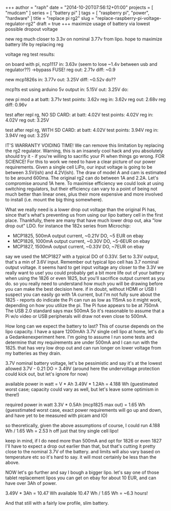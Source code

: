 +++
author = "raph"
date = "2014-10-20T07:56:12+01:00"
projects = [ "mudcam" ]
series = [ "battery pi" ]
tags = [ "raspberry pi", "power", "hardware" ]
title = "replace pi rg2"
slug = "replace-raspberry-pi-voltage-regulator-rg2"
draft = true
+++
maximize usage of battery via lowest possible dropout voltage

new reg much closer to 3.3v on nominal 3.77v from lipo. hope to maximize battery life by replacing reg

voltage reg test results:

on board with pi, ncp1117
in: 3.63v (seem to lose ~1.4v between usb and regulator??) ->bypass FUSE!
reg out: 2.71v
diff: ~0.9


new mcp1826s
in: 3.77v
out: 3.25V
diff: ~0.52v
do??

mcp1ts est using arduino 5v output
in: 5.15V
out: 3.25V
do: 

new pi mod a
at batt: 3.71v
test points: 3.62v
reg in: 3.62v
reg out: 2.68v
reg diff: 0.96v

test after repl rg, NO SD CARD:
at batt: 4.02V
test points: 4.02V
reg in: 4.02V
reg out: 3.25V

test after repl rg, WITH SD CARD:
at batt: 4.02V
test points: 3.94V
reg in: 3.94V
reg out: 3.25V





IT'S WARRANTY VOIDING TIME! We can remove this limitation by replacing the rg2 regulator. Warning, this is an insanely cool hack and you absolutely should try it - if you're willing to sacrific your Pi when things go wrong. FOR SCIENCE!
For this to work we need to have a clear picture of our power requirements. Given a single cell LiPo, our input voltage is going to be between 3.5V(ish) and 4.2V(ish). The draw of model A and cam is estimated to be around 600ma. The original rg2 can do between 1A and 2.2A. Let's compromise around 1A here.
To maximise efficiency we could look at using switching regulators, but their efficiency can vary to a point of being not much better than linear ones, plus their more expensive and more involved to install (i.e. mount the big thing somewhere).

What we really need is a lower drop out voltage than the original Pi has, since that's what's preventing us from using our lipo battery cell in the first place. Thankfully, there are many that have much lower drop out, aka "low drop out" LDO. for instance the 182x series from Microchip:
* MCP1825,  500mA output current, ~0.21V DO, ~5 EUR on ebay
* MCP1826, 1000mA output current, ~0.30V DO, ~5-6EUR on ebay
* MCP1827, 1500mA output current, ~0.33V DO, ~7EUR on ebay

say we used the MCP1827 with a typical DO of 0.33V. Set to 3.3V output, that's a min of 3.6V input. Remember out typical lipo cell has 3.7 nominal output voltage. it seems hard to get input voltage any closer to the 3.3V we really want to use! you could probably get a bit more life out of your battery when using the 1826 or even 1825, but you'll sacrifice output current as you do. so you really need to understand how much you will be drawing before you can make the best decision here. if in doubt, without HDMI or USB I suspect you can easily go with 1A current, but I'm not fully sure about the 1825 - reports do indicate the Pi can run as low as 115mA so it might work, depending on how you utilize the pi. 
The Pi fuse appears to be at 750mA
The USB 2.0 standard says max 500mA
So it's reasonable to assume that a Pi w/o video or USB peripherals will draw not even close to 500mA.

How long can we expect the battery to last? This of course depends on the lipo capacity. I have a spare 1200mAh 3.7V single cell lipo at home, let's do a Gedankenexperiment here. I'm going to assume I run some tests and determine that my requirements are under 500mA and I can run with the 1825. that has very low drop out and can run longer on lower voltage from my batteries as they drain.


3.7V nominal battery voltage, let's be pessimistic and say it's at the lowest allowed
3.7V - 0.21 DO = 3.49V (around here the undervoltage protection could kick out, but let's ignore for now)

available power in watt = V * Ah
3.49V * 1.2Ah = 4.188 Wh 
(guestimated worst case; capacity could vary as well, but let's leave some optimism in there!)

required power in watt
3.3V * 0.5Ah (mcp1825 max out) = 1.65 Wh 
(guesstimated worst case, exact power requirements will go up and down, and have yet to be measured with picam and IO)

so theoretically, given the above assumptions of course, I could run
4.188 Wh / 1.65 Wh = 2.53 h
off just that tiny single cell lipo!

keep in mind, if I do need more than 500mA and opt for 1826 or even 1827 I'll have to expect a drop out earlier than that, but that's cutting it pretty close to the nominal 3.7V of the battery. and limits will also vary based on temperature etc so it's hard to say. it will most certainly be less than the above.

NOW let's go further and say I bough a bigger lipo. let's say one of those tablet replacement lipos you can get on ebay for about 10 EUR, and can have over 3Ah of power. 

3.49V * 3Ah = 10.47 Wh available
10.47 Wh / 1.65 Wh = ~6.3 hours!

And that still with a fairly low profile, slim battery.
